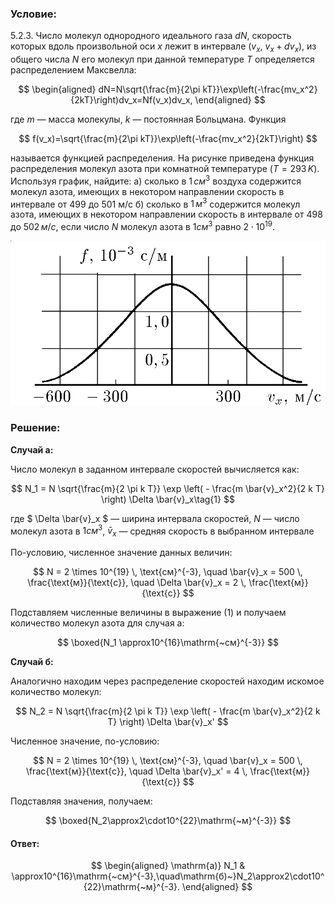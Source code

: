 ###  Условие:

$5.2.3.$ Число молекул однородного идеального газа $dN$, скорость которых вдоль произвольной оси $x$ лежит в интервале ($v_x$, $v_x + dv_x$), из общего числа $N$ его молекул при данной температуре $T$ определяется распределением Максвелла:

$$
\begin{aligned}
dN=N\sqrt{\frac{m}{2\pi kT}}\exp\left(-\frac{mv_x^2}{2kT}\right)dv_x=Nf(v_x)dv_x,
\end{aligned}
$$

где $m$ — масса молекулы, $k$ — постоянная Больцмана. Функция

$$
f(v_x)=\sqrt{\frac{m}{2\pi kT}}\exp\left(-\frac{mv_x^2}{2kT}\right)
$$

называется функцией распределения. На рисунке приведена функция распределения молекул азота при комнатной температуре ($T = 293 \,K$). Используя график, найдите:
а) сколько в $1 \,см^3$ воздуха содержится молекул азота, имеющих в некотором направлении скорость в интервале от $499$ до $501 \mathrm{~м/с}$
б) сколько в $1 \,м^3$ содержится молекул азота, имеющих в некотором направлении скорость в интервале от $498$ до $502 \,м/с$, если число $N$ молекул азота в $1 см^3$ равно $2 \cdot 10^{19}$.

![Функция распределения скоростей молекул азота вдоль оси $x$ при комнатной температуре.|808x422, 65%](../../img/5.2.3/5.2.3.png)

###  Решение:

__Cлучай а:__

Число молекул в заданном интервале скоростей вычисляется как:

$$
N_1 = N \sqrt{\frac{m}{2 \pi k T}} \exp \left( - \frac{m \bar{v}_x^2}{2 k T} \right) \Delta \bar{v}_x\tag{1}
$$

где $ \Delta \bar{v}_x $ — ширина интервала скоростей, $N$ — число молекул азота в $1 см^3$, $\bar{v}_x$ — средняя скорость в выбранном интервале

По-условию, численное значение данных величин:

$$
N = 2 \times 10^{19} \, \text{см}^{-3}, \quad \bar{v}_x = 500 \, \frac{\text{м}}{\text{с}}, \quad \Delta \bar{v}_x = 2 \, \frac{\text{м}}{\text{с}}
$$

Подставляем численные величины в выражение $(1)$ и получаем количество молекул азота для случая а:

$$
\boxed{N_1 \approx10^{16}\mathrm{~cм}^{-3}}
$$

__Cлучай б:__

Аналогично находим через распределение скоростей находим искомое количество молекул:

$$
N_2 = N \sqrt{\frac{m}{2 \pi k T}} \exp \left( - \frac{m \bar{v}_x^2}{2 k T} \right) \Delta \bar{v}_x'
$$

Численное значение, по-условию:

$$
N = 2 \times 10^{19} \, \text{см}^{-3}, \quad \bar{v}_x = 500 \, \frac{\text{м}}{\text{с}}, \quad \Delta \bar{v}_x' = 4 \, \frac{\text{м}}{\text{с}}
$$

Подставляя значения, получаем:

$$
\boxed{N_2\approx2\cdot10^{22}\mathrm{~м}^{-3}}
$$

#### Ответ:

$$
\begin{aligned}
\mathrm{a)} N_1 & \approx10^{16}\mathrm{~cм}^{-3},\quad\mathrm{б)~}N_2\approx2\cdot10^{22}\mathrm{~м}^{-3}.
\end{aligned}
$$